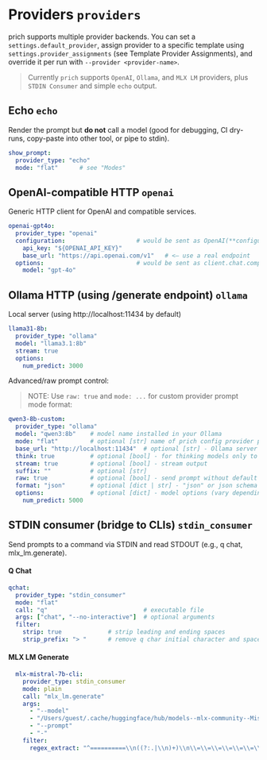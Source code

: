 # Providers `providers`

prich supports multiple provider backends. You can set a `settings.default_provider`, assign provider to a specific template using `settings.provider_assignments` (see Template Provider Assignments), and override it per run with `--provider <provider-name>`.

> Currently `prich` supports `OpenAI`, `Ollama`, and `MLX LM` providers, plus `STDIN Consumer` and simple `echo` output.

## Echo `echo`

Render the prompt but **do not** call a model (good for debugging, CI dry-runs, copy-paste into other tool, or pipe to stdin).

```yaml
show_prompt:
  provider_type: "echo"
  mode: "flat"      # see "Modes"
```

## OpenAI-compatible HTTP `openai`

Generic HTTP client for OpenAI and compatible services.

```yaml
openai-gpt4o:
  provider_type: "openai"
  configuration:                    # would be sent as OpenAI(**configuration)
    api_key: "${OPENAI_API_KEY}"
    base_url: "https://api.openai.com/v1"   # <— use a real endpoint
  options:                          # would be sent as client.chat.completions.create(**options)
    model: "gpt-4o"
```

## Ollama HTTP (using /generate endpoint) `ollama`

Local server (using http://localhost:11434 by default)

```yaml
llama31-8b:
  provider_type: "ollama"
  model: "llama3.1:8b"
  stream: true
  options:
    num_predict: 3000
```

Advanced/raw prompt control:  
> NOTE: Use `raw: true` and `mode: ...` for custom provider prompt mode format:  
```yaml
qwen3-8b-custom:
  provider_type: "ollama"
  model: "qwen3:8b"    # model name installed in your Ollama
  mode: "flat"         # optional [str] name of prich config provider prompt template mode (see config.yaml `provider_modes`)
  base_url: "http://localhost:11434"  # optional [str] - Ollama server URL 
  think: true          # optional [bool] - for thinking models only to enable/disable
  stream: true         # optional [bool] - stream output
  suffix: ""           # optional [str]
  raw: true            # optional [bool] - send prompt without default model prompt template, use with `mode: "..."`
  format: "json"       # optional [dict | str] - "json" or json schema for specific output format
  options:             # optional [dict] - model options (vary depending on used model)
    num_predict: 5000
```

## STDIN consumer (bridge to CLIs) `stdin_consumer`

Send prompts to a command via STDIN and read STDOUT (e.g., q chat, mlx_lm.generate).

#### Q Chat  
```yaml
qchat:
  provider_type: "stdin_consumer"
  mode: "flat"
  call: "q"                           # executable file
  args: ["chat", "--no-interactive"]  # optional arguments
  filter:
    strip: true             # strip leading and ending spaces
    strip_prefix: "> "      # remove q char initial character and space
```

#### MLX LM Generate  
```yaml
  mlx-mistral-7b-cli:
    provider_type: stdin_consumer
    mode: plain
    call: "mlx_lm.generate"
    args:
      - "--model"
      - "/Users/guest/.cache/huggingface/hub/models--mlx-community--Mistral-7B-Instruct-v0.3-4bit/snapshots/a4b8f870474b0eb527f466a03fbc187830d271f5"
      - "--prompt"
      - "-"
    filter:
      regex_extract: "^==========\\n((?:.|\\n)+)\\n\\=\\=\\=\\=\\=\\=\\=\\=\\=\\=(?:.|\\n)+$"
```
